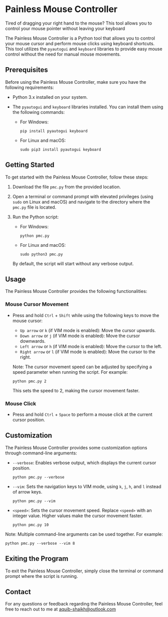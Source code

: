 # Painless Mouse Controller
Tired of dragging your right hand to the mouse? This tool allows you to control your mouse pointer without leaving your keyboard



The Painless Mouse Controller is a Python tool that allows you to control your mouse cursor and perform mouse clicks using keyboard shortcuts. This tool utilizes the `pyautogui` and `keyboard` libraries to provide easy mouse control without the need for manual mouse movements.

## Prerequisites

Before using the Painless Mouse Controller, make sure you have the following requirements:

- Python 3.x installed on your system.
- The `pyautogui` and `keyboard` libraries installed. You can install them using the following commands:

  - For Windows:
    ```
    pip install pyautogui keyboard
    ```

  - For Linux and macOS:
    ```
    sudo pip3 install pyautogui keyboard
    ```

## Getting Started

To get started with the Painless Mouse Controller, follow these steps:

1. Download the file `pmc.py` from the provided location.

2. Open a terminal or command prompt with elevated privileges (using `sudo` on Linux and macOS) and navigate to the directory where the `pmc.py` file is located.

3. Run the Python script:
   - For Windows:
     ```
     python pmc.py
     ```
   - For Linux and macOS:
     ```
     sudo python3 pmc.py
     ```

   By default, the script will start without any verbose output.

## Usage

The Painless Mouse Controller provides the following functionalities:

### Mouse Cursor Movement

- Press and hold `Ctrl` + `Shift` while using the following keys to move the mouse cursor:

  - `Up arrow` or `k` (if VIM mode is enabled): Move the cursor upwards.
  - `Down arrow` or `j` (if VIM mode is enabled): Move the cursor downwards.
  - `Left arrow` or `h` (if VIM mode is enabled): Move the cursor to the left.
  - `Right arrow` or `l` (if VIM mode is enabled): Move the cursor to the right.

  Note: The cursor movement speed can be adjusted by specifying a speed parameter when running the script. For example:
  ```
  python pmc.py 2
  ```
  This sets the speed to 2, making the cursor movement faster.

### Mouse Click

- Press and hold `Ctrl` + `Space` to perform a mouse click at the current cursor position.

## Customization

The Painless Mouse Controller provides some customization options through command-line arguments:

- `--verbose`: Enables verbose output, which displays the current cursor position.
  ```
  python pmc.py --verbose
  ```

- `--vim`: Sets the navigation keys to VIM mode, using `k`, `j`, `h`, and `l` instead of arrow keys.
  ```
  python pmc.py --vim
  ```

- `<speed>`: Sets the cursor movement speed. Replace `<speed>` with an integer value. Higher values make the cursor movement faster.
  ```
  python pmc.py 10
  ```

Note: Multiple command-line arguments can be used together. For example:
```
python pmc.py --verbose --vim 8
```

## Exiting the Program

To exit the Painless Mouse Controller, simply close the terminal or command prompt where the script is running.

## Contact

For any questions or feedback regarding the Painless Mouse Controller, feel free to reach out to me at [aquib-shaikh@outlook.com](mailto:aquib-shaikh@outlook.com)